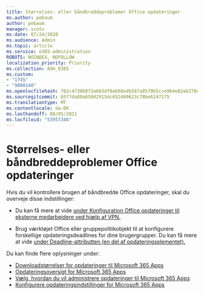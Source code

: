 ```yaml
---
title: Størrelses- eller båndbreddeproblemer Office opdateringer
ms.author: pebaum
author: pebaum
manager: scotv
ms.date: 07/24/2020
ms.audience: Admin
ms.topic: article
ms.service: o365-administration
ROBOTS: NOINDEX, NOFOLLOW
localization_priority: Priority
ms.collection: Adm_O365
ms.custom:
- "1745"
- "9000140"
ms.openlocfilehash: 782c47306073a683df8eb66edb587a8570b5cce964e02a6278e9a60eced661f4
ms.sourcegitcommit: b5f7da89a650d2915dc652449623c78be6247175
ms.translationtype: MT
ms.contentlocale: da-DK
ms.lasthandoff: 08/05/2021
ms.locfileid: "53957346"
---
```

# <a name="size-or-bandwidth-concerns-with-office-updates"></a>Størrelses- eller båndbreddeproblemer Office opdateringer

Hvis du vil kontrollere brugen af båndbredde Office opdateringer, skal du overveje disse indstillinger:

-   Du kan få mere at vide [under Konfiguration Office opdateringer til eksterne medarbejdere ved hjælp af VPN.](https://techcommunity.microsoft.com/t5/office-365-blog/configuring-office-365-proplus-updates-for-remote-workers-using/ba-p/1253491)  
    
-   Brug værktøjet Office eller gruppepolitikobjekt til at konfigurere forskellige opdateringsdeadlines for dine brugergrupper. Du kan få mere at vide [under Deadline-attributten (en del af opdateringselementet).](https://docs.microsoft.com/deployoffice/configuration-options-for-the-office-2016-deployment-tool#deadline-attribute-part-of-updates-element)
    
Du kan finde flere oplysninger under:  
- [Downloadstørrelser for opdateringer til Microsoft 365 Apps](https://docs.microsoft.com/officeupdates/download-sizes-office365-proplus-updates)  
- [Opdateringsoversigt for Microsoft 365 Apps](https://docs.microsoft.com/officeupdates/update-history-microsoft365-apps-by-date)  
- [Vælg, hvordan du vil administrere opdateringer til Microsoft 365 Apps](https://docs.microsoft.com/deployoffice/choose-how-manage-updates-microsoft-365-apps)  
- [Konfigurere opdateringsindstillinger for Microsoft 365 Apps](https://docs.microsoft.com/deployoffice/configure-update-settings-microsoft-365-apps)